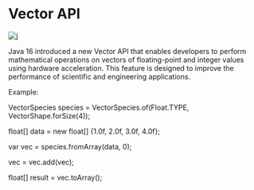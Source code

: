 # Vector API

![j](https://user-images.githubusercontent.com/116082827/236687802-6a7a9467-dbc6-47eb-adc3-e125a4fd277d.jpeg)


Java 16 introduced a new Vector API that enables developers to perform mathematical operations on vectors of floating-point and integer values using hardware acceleration. This feature is designed to improve the performance of scientific and engineering applications.

Example:





VectorSpecies<Float> species = VectorSpecies.of(Float.TYPE, VectorShape.forSize(4));

float[] data = new float[] {1.0f, 2.0f, 3.0f, 4.0f};

var vec = species.fromArray(data, 0);

vec = vec.add(vec);

float[] result = vec.toArray();
